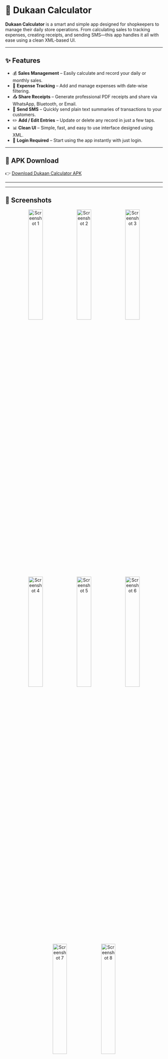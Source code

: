 # 🧾 Dukaan Calculator

**Dukaan Calculator** is a smart and simple app designed for shopkeepers to manage their daily store operations. From calculating sales to tracking expenses, creating receipts, and sending SMS—this app handles it all with ease using a clean XML-based UI.

---

## ✨ Features

- 💰 **Sales Management** – Easily calculate and record your daily or monthly sales.
- 📆 **Expense Tracking** – Add and manage expenses with date-wise filtering.
- 📤 **Share Receipts** – Generate professional PDF receipts and share via WhatsApp, Bluetooth, or Email.
- 📨 **Send SMS** – Quickly send plain text summaries of transactions to your customers.
- ✏️ **Add / Edit Entries** – Update or delete any record in just a few taps.
- 📊 **Clean UI** – Simple, fast, and easy to use interface designed using XML.
- 🔐 **Login Required** – Start using the app instantly with just login.

---

## 📱 APK Download

👉 [Download Dukaan Calculator APK](https://drive.google.com/file/d/1v_DS339avylzqK955og-jwAjAnPwT5bL/view?usp=sharing)

---


---
## 📸 Screenshots

<p align="center">
  <img src="https://github.com/user-attachments/assets/f5662e76-b84e-4760-bc1d-a156daf1981e" width="30%" alt="Screenshot 1">
  <img src="https://github.com/user-attachments/assets/a8fc9523-3f11-42ea-85ae-a3ecb9f3e979" width="30%" alt="Screenshot 2">
  <img src="https://github.com/user-attachments/assets/b0875165-4edc-4b80-9381-669714cba79c" width="30%" alt="Screenshot 3">
  <img src="https://github.com/user-attachments/assets/7c176f03-3a43-4fb7-9664-d16ce1ac2acd" width="30%" alt="Screenshot 4">
  <img src="https://github.com/user-attachments/assets/6851041f-031f-47f0-b956-d9e6e557e732" width="30%" alt="Screenshot 5">
  <img src="https://github.com/user-attachments/assets/fdebdf94-255b-42e5-8f48-673a71734ab9" width="30%" alt="Screenshot 6">
  <img src="https://github.com/user-attachments/assets/1eb8c413-ab77-41d0-9ff9-13b5305bc646" width="30%" alt="Screenshot 7">
  <img src="https://github.com/user-attachments/assets/87578dc6-77b6-44c6-a860-cdbb4748dbbc" width="30%" alt="Screenshot 8">
</p>

---



## 🧰 Built With

- ⚙️ **Kotlin**
- 🧩 **XML Layouts**
- 🗂️ **MVVM Architecture**
- 📄 **PDF Generation**
- 📨 **SMS Manager**
- 📁 **Local Storage (Room/SQLite)**

---

## 📬 Contact Me

- 📱 **WhatsApp:** [+92 303 4805685](https://wa.me/923034805685)  
- 📧 **Email:** [atta1639916@gmail.com](mailto:atta1639916@gmail.com)  
- 🐙 **GitHub:** [AttaMuhammad16](https://github.com/AttaMuhammad16)

---

**Made with ❤️ using Kotlin & XML by Atta Muhammad**
